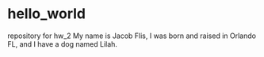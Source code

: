 # hello_world
 repository for hw_2
My name is Jacob Flis, I was born and raised in Orlando FL, and I have a dog named Lilah.
